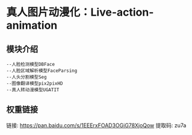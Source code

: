 # 真人图片动漫化：Live-action-animation

## 模块介绍
    --人脸检测模型DBFace
    --人脸区域解析模型FaceParsing
    --人头分割模型Seg
    --图像翻译模型pix2pixHD
    --真人转动漫模型UGATIT

## 权重链接
链接: https://pan.baidu.com/s/1EEErxFOAD3OGiG78XjoQow 提取码: zu7a
